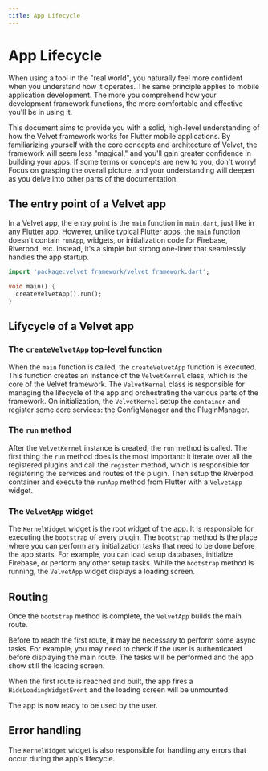 ```yaml
---
title: App Lifecycle
---
```


# App Lifecycle

When using a tool in the "real world", you naturally feel more confident when you understand how it operates. The same principle applies to mobile application development. The more you comprehend how your development framework functions, the more comfortable and effective you'll be in using it.

This document aims to provide you with a solid, high-level understanding of how the Velvet framework works for Flutter mobile applications. By familiarizing yourself with the core concepts and architecture of Velvet, the framework will seem less "magical," and you'll gain greater confidence in building your apps. If some terms or concepts are new to you, don't worry! Focus on grasping the overall picture, and your understanding will deepen as you delve into other parts of the documentation.

## The entry point of a Velvet app

In a Velvet app, the entry point is the `main` function in `main.dart`, just like in any Flutter app. However, unlike typical Flutter apps, the `main` function doesn't contain `runApp`, widgets, or initialization code for Firebase, Riverpod, etc. Instead, it's a simple but strong one-liner that seamlessly handles the app startup.

```dart
import 'package:velvet_framework/velvet_framework.dart';

void main() {
  createVelvetApp().run();
}
```

## Lifycycle of a Velvet app

### The `createVelvetApp` top-level function

When the `main` function is called, the `createVelvetApp` function is executed. This function creates an instance of the `VelvetKernel` class, which is the core of the Velvet framework. The `VelvetKernel` class is responsible for managing the lifecycle of the app and orchestrating the various parts of the framework. On initialization, the `VelvetKernel` setup the `container` and register some core services: the ConfigManager and the PluginManager.

### The `run` method

After the `VelvetKernel` instance is created, the `run` method is called. The first thing the `run` method does is the most important: it iterate over all the registered plugins and call the `register` method, which is responsible for registering the services and routes of the plugin. Then setup the Riverpod container and execute the `runApp` method from Flutter with a `VelvetApp` widget.

### The `VelvetApp` widget

The `KernelWidget` widget is the root widget of the app. It is responsible for executing the `bootstrap` of every plugin. The `bootstrap` method is the place where you can perform any initialization tasks that need to be done before the app starts. For example, you can load setup databases, initialize Firebase, or perform any other setup tasks. While the `bootstrap` method is running, the `VelvetApp` widget displays a loading screen.

## Routing
Once the `bootstrap` method is complete, the `VelvetApp` builds the main route.

Before to reach the first route, it may be necessary to perform some async tasks. For example, you may need to check if the user is authenticated before displaying the main route. The tasks will be performed and the app show still the loading screen.

When the first route is reached and built, the app fires a `HideLoadingWidgetEvent` and the loading screen will be unmounted.

The app is now ready to be used by the user.

## Error handling
The `KernelWidget` widget is also responsible for handling any errors that occur during the app's lifecycle. 
